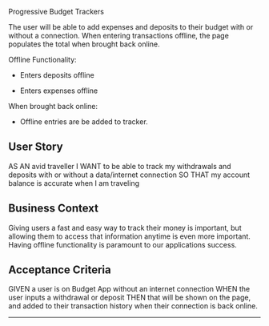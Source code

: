 Progressive Budget Trackers


The user will be able to add expenses and deposits to their budget with or without a connection. When entering transactions offline, the page populates the total when brought back online.

Offline Functionality:

  * Enters deposits offline

  * Enters expenses offline

When brought back online:

  * Offline entries are be added to tracker.

## User Story
AS AN avid traveller
I WANT to be able to track my withdrawals and deposits with or without a data/internet connection
SO THAT my account balance is accurate when I am traveling

## Business Context

Giving users a fast and easy way to track their money is important, but allowing them to access that information anytime is even more important. Having offline functionality is paramount to our applications success.


## Acceptance Criteria
GIVEN a user is on Budget App without an internet connection
WHEN the user inputs a withdrawal or deposit
THEN that will be shown on the page, and added to their transaction history when their connection is back online.

- - -
